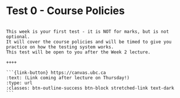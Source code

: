 # Test 0 - Course Policies

````{panels}

This week is your first test - it is NOT for marks, but is not optional.
It will cover the course policies and will be timed to give you practice on how the testing system works.
This test will be open to you after the Week 2 lecture.

++++ 

```{link-button} https://canvas.ubc.ca
:text: (Link coming after lecture on Thursday!)
:type: url
:classes: btn-outline-success btn-block stretched-link text-dark
```
````